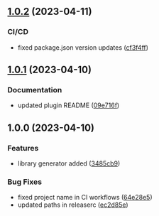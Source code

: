 ## [1.0.2](https://github.com/nxfullstack/harbor-master/compare/v1.0.1...v1.0.2) (2023-04-11)

### CI/CD

- fixed package.json version updates ([cf3f4ff](https://github.com/nxfullstack/harbor-master/commit/cf3f4ffd0932952752d400cd63710d114987e04e))

## [1.0.1](https://github.com/nxfullstack/harbor-master/compare/v1.0.0...v1.0.1) (2023-04-10)

### Documentation

- updated plugin README ([09e716f](https://github.com/nxfullstack/harbor-master/commit/09e716f907e34bb5b74be5c88f4466a9ce1e68ee))

## 1.0.0 (2023-04-10)

### Features

- library generator added ([3485cb9](https://github.com/nxfullstack/harbor-master/commit/3485cb99fc8e49fe7695ddb3685b753ded19d5ae))

### Bug Fixes

- fixed project name in CI workflows ([64e28e5](https://github.com/nxfullstack/harbor-master/commit/64e28e58bd57367933de7fbc38be05b9166b7634))
- updated paths in releaserc ([ec2d85e](https://github.com/nxfullstack/harbor-master/commit/ec2d85e6fc18a2c166de716eb6e06cb4ecaa303a))
